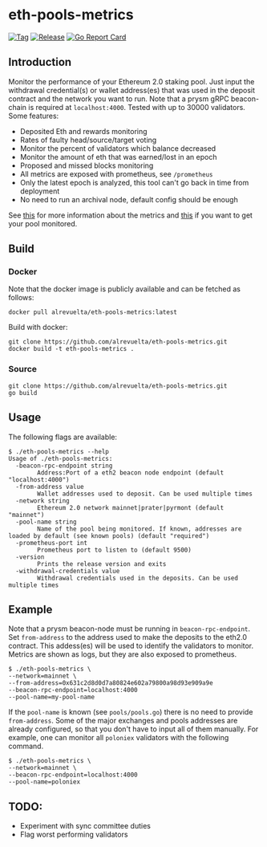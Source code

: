 # eth-pools-metrics

[![Tag](https://img.shields.io/github/tag/alrevuelta/eth-pools-metrics.svg)](https://github.com/alrevuelta/eth-pools-metrics/releases/)
[![Release](https://github.com/alrevuelta/eth-pools-metrics/actions/workflows/release.yml/badge.svg)](https://github.com/alrevuelta/eth-pools-metrics/actions/workflows/release.yml)
[![Go Report Card](https://goreportcard.com/badge/github.com/alrevuelta/eth-pools-metrics)](https://goreportcard.com/report/github.com/alrevuelta/eth-pools-metrics)

## Introduction

Monitor the performance of your Ethereum 2.0 staking pool. Just input the withdrawal credential(s) or wallet address(es) that was used in the deposit contract and the network you want to run. Note that a prysm gRPC beacon-chain is required at `localhost:4000`. Tested with up to 30000 validators. Some features:
* Deposited Eth and rewards monitoring
* Rates of faulty head/source/target voting
* Monitor the percent of validators which balance decreased
* Monitor the amount of eth that was earned/lost in an epoch
* Proposed and missed blocks monitoring
* All metrics are exposed with prometheus, see `/prometheus`
* Only the latest epoch is analyzed, this tool can't go back in time from deployment
* No need to run an archival node, default config should be enough

See [this](https://github.com/alrevuelta/eth-pools-metrics/blob/master/prometheus/prometheus.go) for more information about the metrics and [this](https://github.com/alrevuelta/eth-pools-metrics/blob/master/docs/pools.md) if you want to get your pool monitored.

## Build

### Docker

Note that the docker image is publicly available and can be fetched as follows:

```console
docker pull alrevuelta/eth-pools-metrics:latest
```

Build with docker:

```console
git clone https://github.com/alrevuelta/eth-pools-metrics.git
docker build -t eth-pools-metrics .
```

### Source

```console
git clone https://github.com/alrevuelta/eth-pools-metrics.git
go build
```

## Usage

The following flags are available:

```console
$ ./eth-pools-metrics --help
Usage of ./eth-pools-metrics:
  -beacon-rpc-endpoint string
    	Address:Port of a eth2 beacon node endpoint (default "localhost:4000")
  -from-address value
    	Wallet addresses used to deposit. Can be used multiple times
  -network string
    	Ethereum 2.0 network mainnet|prater|pyrmont (default "mainnet")
  -pool-name string
    	Name of the pool being monitored. If known, addresses are loaded by default (see known pools) (default "required")
  -prometheus-port int
    	Prometheus port to listen to (default 9500)
  -version
    	Prints the release version and exits
  -withdrawal-credentials value
    	Withdrawal credentials used in the deposits. Can be used multiple times
```

## Example

Note that a prysm beacon-node must be running in `beacon-rpc-endpoint`. Set `from-address` to the address used to make the deposits to the eth2.0 contract. This addess(es) will be used to identify the validators to monitor. Metrics are shown as logs, but they are also exposed to prometheus.

```console
$ ./eth-pools-metrics \
--network=mainnet \
--from-address=0x631c2d8d0d7a80824e602a79800a98d93e909a9e
--beacon-rpc-endpoint=localhost:4000
--pool-name=my-pool-name
```

If the `pool-name` is known (see `pools/pools.go`) there is no need to provide `from-address`. Some of the major exchanges and pools addresses are already configured, so that you don't have to input all of them manually. For example, one can monitor all `poloniex` validators with the following command.

```console
$ ./eth-pools-metrics \
--network=mainnet \
--beacon-rpc-endpoint=localhost:4000
--pool-name=poloniex
```

## TODO:
* Experiment with sync committee duties
* Flag worst performing validators
